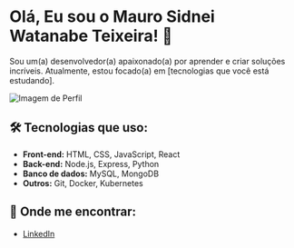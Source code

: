 # Olá, Eu sou o Mauro Sidnei Watanabe Teixeira! 👋

Sou um(a) desenvolvedor(a) apaixonado(a) por aprender e criar soluções incríveis. Atualmente, estou focado(a) em [tecnologias que você está estudando].

![Imagem de Perfil](URL_da_imagem)

## 🛠️ Tecnologias que uso:

- **Front-end:** HTML, CSS, JavaScript, React
- **Back-end:** Node.js, Express, Python
- **Banco de dados:** MySQL, MongoDB
- **Outros:** Git, Docker, Kubernetes

## 📍 Onde me encontrar:

- [LinkedIn](https://www.linkedin.com/in/mauro-sidnei-watanabe-teixeira-179b20315/)
